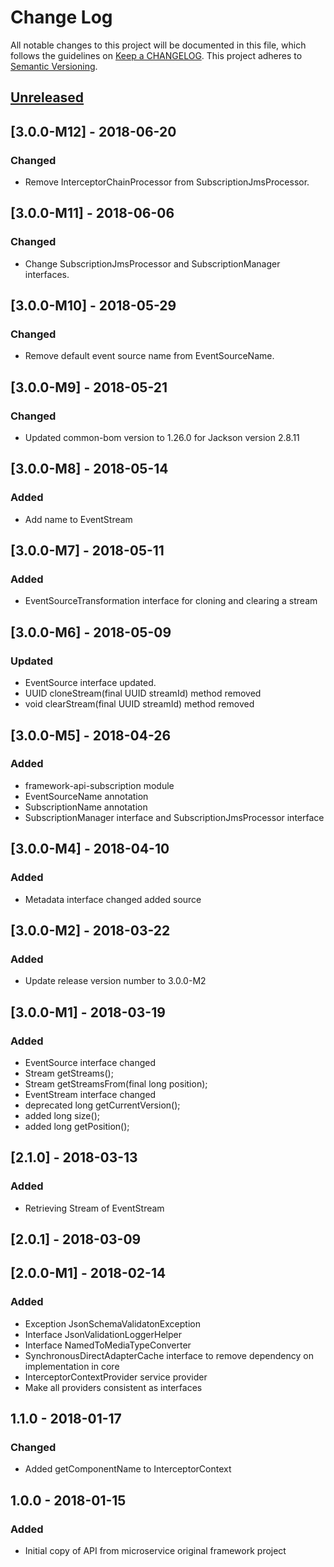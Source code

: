 # Change Log
All notable changes to this project will be documented in this file, which follows the guidelines
on [Keep a CHANGELOG](http://keepachangelog.com/). This project adheres to
[Semantic Versioning](http://semver.org/).

## [Unreleased]

## [3.0.0-M12] - 2018-06-20
### Changed
-  Remove InterceptorChainProcessor from SubscriptionJmsProcessor.


## [3.0.0-M11] - 2018-06-06
### Changed
-  Change SubscriptionJmsProcessor and SubscriptionManager interfaces.

## [3.0.0-M10] - 2018-05-29
### Changed
-  Remove default event source name from EventSourceName.


## [3.0.0-M9] - 2018-05-21

### Changed
- Updated common-bom version to 1.26.0 for Jackson version 2.8.11

## [3.0.0-M8] - 2018-05-14
### Added
- Add name to EventStream

## [3.0.0-M7] - 2018-05-11
### Added
- EventSourceTransformation interface for cloning and clearing a stream

## [3.0.0-M6] - 2018-05-09
### Updated
- EventSource interface updated.
-   UUID cloneStream(final UUID streamId) method removed
-   void clearStream(final UUID streamId) method removed

## [3.0.0-M5] - 2018-04-26
### Added
- framework-api-subscription module
- EventSourceName annotation
- SubscriptionName annotation
- SubscriptionManager interface and SubscriptionJmsProcessor interface

## [3.0.0-M4] - 2018-04-10
### Added
- Metadata interface changed added source

## [3.0.0-M2] - 2018-03-22
### Added
- Update release version number to 3.0.0-M2

## [3.0.0-M1] - 2018-03-19
### Added
- EventSource interface changed
-   Stream<EventStream> getStreams();
-   Stream<EventStream> getStreamsFrom(final long position);
- EventStream interface changed
-   deprecated long getCurrentVersion();
-   added long size();
-   added long getPosition();


## [2.1.0] - 2018-03-13
### Added
- Retrieving Stream of EventStream

## [2.0.1] - 2018-03-09

## [2.0.0-M1] - 2018-02-14

### Added
- Exception JsonSchemaValidatonException
- Interface JsonValidationLoggerHelper
- Interface NamedToMediaTypeConverter
- SynchronousDirectAdapterCache interface to remove dependency on implementation in core
- InterceptorContextProvider service provider
- Make all providers consistent as interfaces

## 1.1.0 - 2018-01-17

### Changed
- Added getComponentName to InterceptorContext

## 1.0.0 - 2018-01-15

### Added
- Initial copy of API from microservice original framework project

[Unreleased]: https://github.com/CJSCommonPlatform/framework-api/compare/release-1.0.0...HEAD
[1.0.0]: https://github.com/CJSCommonPlatform/framework-api/commits/release-1.0.0
